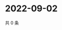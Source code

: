 # 2022-09-02

共 0 条

<!-- BEGIN WEIBO -->
<!-- 最后更新时间 Fri Sep 02 2022 20:33:33 GMT+0800 (China Standard Time) -->

<!-- END WEIBO -->
